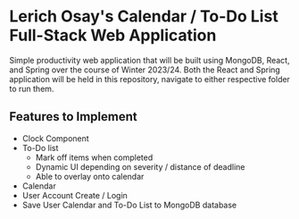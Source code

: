 # Lerich Osay's Calendar / To-Do List Full-Stack Web Application

Simple productivity web application that will be built using MongoDB, React, and Spring over the course of Winter 2023/24. Both the React and Spring application will be held in this repository, navigate to either respective folder to run them. 

## Features to Implement

* Clock Component
* To-Do list
  * Mark off items when completed
  * Dynamic UI depending on severity / distance of deadline
  * Able to overlay onto calendar
* Calendar
* User Account Create / Login
* Save User Calendar and To-Do List to MongoDB database
